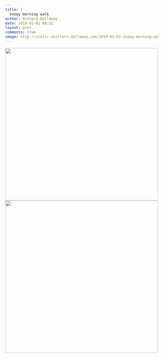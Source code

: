 ```yaml
---
title: |
  Snowy morning walk
author: Richard Dallaway
date: 2019-02-01 08:51
layout: post
comments: true
image: http://static.skitters.dallaway.com/2019-02-01-snowy-morning-walk-thumb-1-IMG_7557.JPG
---
```


<div>
        <a href="http://static.skitters.dallaway.com/2019-02-01-snowy-morning-walk-fullsize-1-IMG_7557.JPG">
          <img src="http://static.skitters.dallaway.com/2019-02-01-snowy-morning-walk-thumb-1-IMG_7557.JPG" width="500" height="500"/>
        </a>
      </div><div>
        <a href="http://static.skitters.dallaway.com/2019-02-01-snowy-morning-walk-fullsize-3-IMG_7563.JPG">
          <img src="http://static.skitters.dallaway.com/2019-02-01-snowy-morning-walk-thumb-3-IMG_7563.JPG" width="500" height="500"/>
        </a>
      </div>



  


  

      